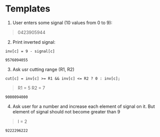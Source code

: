 # Templates

1) User enters some signal (10 values from 0 to 9): 

> 0423905944

2) Print inverted signal: 

`inv[c] = 9 - signal[c]`

`9576094055`

3) Ask usr cutting range (R1, R2)

`cut[c] = inv[c] >= R1 && inv[c] <= R2 ? 0 : inv[c];`

> R1 = 5
> R2 = 7

`9000094000`

4) Ask user for a number and increase each element of signal on it. But element of signal should not become greater than 9

> I = 2

`9222296222`
